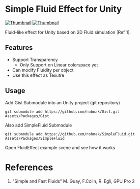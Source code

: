 # Simple Fluid Effect for Unity

[![Thumbnail](http://img.youtube.com/vi/EYmZhtEaxP8/0.jpg)](https://youtu.be/EYmZhtEaxP8)
[![Thumbnail](http://img.youtube.com/vi/_zKKKZSu3QU/0.jpg)](https://youtu.be/_zKKKZSu3QU)

Fluid-like effect for Unity based on 2D Fluid simulation [Ref 1]. 

## Features
- Support Transparency
  - Only Support on Linear colorspace yet
- Can modify Fluidity per object
- Use this effect as Texutre

## Usage
Add Gist Submodule into an Unity project (git repository)
```
git submodule add https://github.com/nobnak/Gist.git Assets/Packages/Gist
```
Also add SimpleFluid Submodule
```
git submodule add https://github.com/nobnak/SimpleFluid.git Assets/Packages/SimpleFluid
```
Open FluidEffect example scene and see how it works

# References
1. "Simple and Fast Fluids" M. Guay, F.Colin, R. Egli, GPU Pro 2
